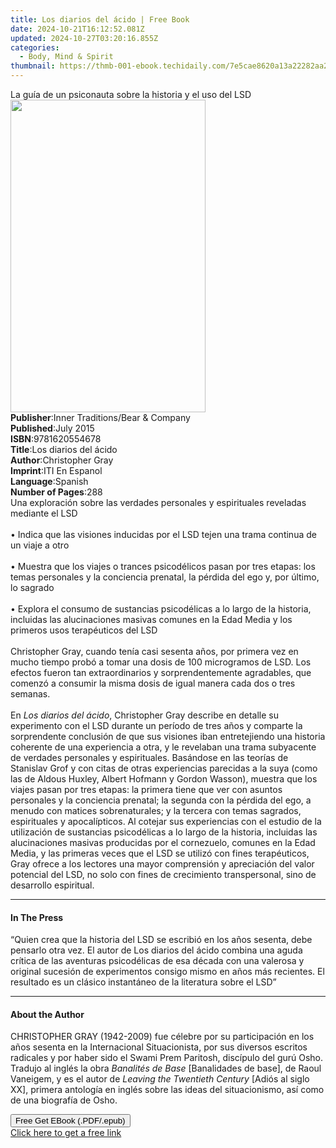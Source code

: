 ```yaml
---
title: Los diarios del ácido | Free Book
date: 2024-10-21T16:12:52.081Z
updated: 2024-10-27T03:20:16.855Z
categories:
  - Body, Mind & Spirit
thumbnail: https://thmb-001-ebook.techidaily.com/7e5cae8620a13a22282aa21a3655dd3c16904efedae2e8f19e9c2d566135f4a3.jpg
---
```

<main id="book-container">
  <div class="flex flex-col">
    <div class="book-brief flex-1 py-6 px-4 sm:p-6 md:py-10 md:px-8">
      <!-- brief-->
      <div class="book-brief-main">
        La guía de un psiconauta sobre la historia y el uso del LSD
      </div>
    </div>
    <div
      class="book-meta-info flex-1 grid gap-4 col-start-1 col-end-3 row-start-1 sm:mb-6 sm:grid-cols-4 lg:gap-6 lg:col-start-2 lg:row-end-6 lg:row-span-6 lg:mb-0"
    >
      <div
        class="book-meta-info-left place-content-center mt-4 p-4 text-sm leading-6 col-start-2 col-span-2 dark:text-slate-400"
      >
        <img
          class="w-full h-500 object-cover rounded-lg sm:h-255 sm:col-span-2 lg:col-span-full"
          src="https://img-001-ebook.techidaily.com/953c5b818e0f8daaddfc124cd19f8ae6aeb64e05cec3acb4ff0fe4682de43bfa.jpg"
          alt=""
          width="312"
          height="500"
        />
      </div>
      <div
        class="book-meta-info-right mt-2 col-start-1 row-start-2 col-span-3 self-center"
      >
        <!-- meta data  -->
        <div class="flex flex-col px-4 md:px-8">
          <div class="flex-1">
            <strong>Publisher</strong>:<span class="px-2"
              >Inner Traditions/Bear &amp; Company</span
            >
          </div>
          <div class="flex-1">
            <strong>Published</strong>:<span class="px-2">July 2015</span>
          </div>
          <div class="flex-1">
            <strong>ISBN</strong>:<span class="px-2">9781620554678</span>
          </div>
          <div class="flex-1">
            <strong>Title</strong>:<span class="px-2"
              >Los diarios del ácido</span
            >
          </div>
          <div class="flex-1">
            <strong>Author</strong>:<span class="px-2">Christopher Gray</span>
          </div>
          <div class="flex-1">
            <strong>Imprint</strong>:<span class="px-2">ITI En Espanol</span>
          </div>
          <div class="flex-1">
            <strong>Language</strong>:<span class="px-2">Spanish</span>
          </div>
          <div class="flex-1">
            <strong>Number of Pages</strong>:<span class="px-2">288</span>
          </div>
        </div>
      </div>
    </div>
    <div class="book-description flex-1 py-6 px-4 sm:p-6 md:py-10 md:px-8">
      <div class="book-description-main">
        <div accordion-content="" id="description">
          Una exploración sobre las verdades personales y espirituales reveladas
          mediante el LSD <br />
          <br />• Indica que las visiones inducidas por el LSD tejen una trama
          continua de un viaje a otro <br />
          <br />• Muestra que los viajes o trances psicodélicos pasan por tres
          etapas: los temas personales y la conciencia prenatal, la pérdida del
          ego y, por último, lo sagrado <br />
          <br />• Explora el consumo de sustancias psicodélicas a lo largo de la
          historia, incluidas las alucinaciones masivas comunes en la Edad Media
          y los primeros usos terapéuticos del LSD <br />
          <br />Christopher Gray, cuando tenía casi sesenta años, por primera
          vez en mucho tiempo probó a tomar una dosis de 100 microgramos de LSD.
          Los efectos fueron tan extraordinarios y sorprendentemente agradables,
          que comenzó a consumir la misma dosis de igual manera cada dos o tres
          semanas. <br />
          <br />En <i>Los diarios del ácido</i>, Christopher Gray describe en
          detalle su experimento con el LSD durante un período de tres años y
          comparte la sorprendente conclusión de que sus visiones iban
          entretejiendo una historia coherente de una experiencia a otra, y le
          revelaban una trama subyacente de verdades personales y espirituales.
          Basándose en las teorías de Stanislav Grof y con citas de otras
          experiencias parecidas a la suya (como las de Aldous Huxley, Albert
          Hofmann y Gordon Wasson), muestra que los viajes pasan por tres
          etapas: la primera tiene que ver con asuntos personales y la
          conciencia prenatal; la segunda con la pérdida del ego, a menudo con
          matices sobrenaturales; y la tercera con temas sagrados, espirituales
          y apocalípticos. Al cotejar sus experiencias con el estudio de la
          utilización de sustancias psicodélicas a lo largo de la historia,
          incluidas las alucinaciones masivas producidas por el cornezuelo,
          comunes en la Edad Media, y las primeras veces que el LSD se utilizó
          con fines terapéuticos, Gray ofrece a los lectores una mayor
          comprensión y apreciación del valor potencial del LSD, no solo con
          fines de crecimiento transpersonal, sino de desarrollo espiritual.
        </div>
        <div class="accordion-fader"></div>
      </div>
    </div>
    <div class="book-excerpts flex-1 py-6 px-4 sm:p-6 md:py-10 md:px-8">
      <!-- excerpts-->
      <div class="book-excerpts-main">
        <hr />
        <h4 class="placeholder placeholder-heading">
          <span>In The Press</span>
        </h4>
        <p>
          “Quien crea que la historia del LSD se escribió en los años sesenta,
          debe pensarlo otra vez. El autor de Los diarios del ácido combina una
          aguda crítica de las aventuras psicodélicas de esa década con una
          valerosa y original sucesión de experimentos consigo mismo en años más
          recientes. El resultado es un clásico instantáneo de la literatura
          sobre el LSD”
        </p>
      </div>
    </div>
    <div class="book-about-author flex-1 py-6 px-4 sm:p-6 md:py-10 md:px-8">
      <!-- about author-->
      <div class="book-main-author-main">
        <hr />
        <h4 class="placeholder placeholder-heading">
          <span>About the Author</span>
        </h4>
        <p>
          CHRISTOPHER GRAY (1942-2009) fue célebre por su participación en los
          años sesenta en la Internacional Situacionista, por sus diversos
          escritos radicales y por haber sido el Swami Prem Paritosh, discípulo
          del gurú Osho. Tradujo al inglés la obra
          <i>Banalités de Base</i> [Banalidades de base], de Raoul Vaneigem, y
          es el autor de <i>Leaving the Twentieth Century</i> [Adiós al siglo
          XX], primera antología en inglés sobre las ideas del situacionismo,
          así como de una biografía de Osho.
        </p>
      </div>
    </div>
    <div class="book-free-get flex-1 py-6 px-4 sm:p-6 md:py-10 md:px-8">
      <button
        id="btn-free-get"
        class="bg-blue-500 hover:bg-blue-700 text-white font-bold py-2 px-4 rounded"
      >
        Free Get EBook (.PDF/.epub)
      </button>
      <div id="countdown-display" class="px-2 text-lg mt-2"></div>
      <a
        id="free-link"
        class="hidden bg-blue-500 hover:bg-blue-700 text-white font-bold py-2 px-4 rounded"
        href="https://www.ebooks.com/en-us/book/95783109/los-diarios-del-cido/christopher-gray/"
        target="_blank"
        >Click here to get a free link</a
      >
    </div>
    <script>
      let countdownTime = 0;
      let countdownInterval = null;
      document
        .getElementById('btn-free-get')
        .addEventListener('click', startCountdown);
      function startCountdown() {
        countdownTime = new Date().getTime() + 60000 * 3;
        countdownInterval = setInterval(updateCountdown, 1000);
        document.getElementById('btn-free-get').disabled = true;
        document
          .getElementById('btn-free-get')
          .classList.add('bg-gray-500', 'cursor-not-allowed');
      }
      function updateCountdown() {
        let currentTime = new Date().getTime();
        let timeLeft = countdownTime - currentTime;
        let secondsLeft = Math.floor(timeLeft / 1000);
        document.getElementById('countdown-display').innerHTML =
          `Remaining time: ${secondsLeft} seconds.`;
        if (secondsLeft <= 0) {
          clearInterval(countdownInterval);
          document.getElementById('btn-free-get').classList.add('hidden');
          document.getElementById('free-link').classList.remove('hidden');
          document.getElementById('countdown-display').innerHTML = '';
        }
      }
    </script>
  </div>
</main>

<ins class="adsbygoogle"
      style="display:block"
      data-ad-client="ca-pub-7571918770474297"
      data-ad-slot="8358498916"
      data-ad-format="auto"
      data-full-width-responsive="true"></ins>
    